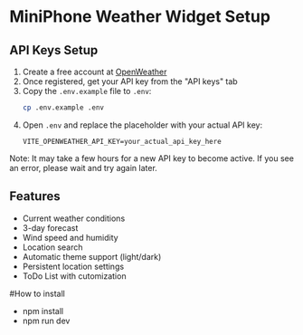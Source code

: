 # MiniPhone Weather Widget Setup

## API Keys Setup

1. Create a free account at [OpenWeather](https://openweathermap.org/api)
2. Once registered, get your API key from the "API keys" tab
3. Copy the `.env.example` file to `.env`:
   ```bash
   cp .env.example .env
   ```
4. Open `.env` and replace the placeholder with your actual API key:
   ```
   VITE_OPENWEATHER_API_KEY=your_actual_api_key_here
   ```

Note: It may take a few hours for a new API key to become active. If you see an error, please wait and try again later.

## Features

- Current weather conditions
- 3-day forecast
- Wind speed and humidity
- Location search
- Automatic theme support (light/dark)
- Persistent location settings
- ToDo List with cutomization

#How to install
- npm install
- npm run dev
